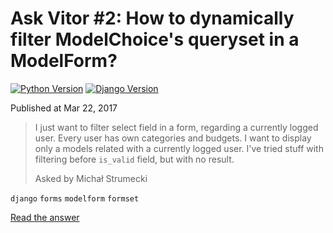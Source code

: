 # Ask Vitor #2: How to dynamically filter ModelChoice's queryset in a ModelForm?

[![Python Version](https://img.shields.io/badge/python-3.6.0-brightgreen.svg)](https://python.org)
[![Django Version](https://img.shields.io/badge/django-1.10.6-brightgreen.svg)](https://djangoproject.com)

Published at Mar 22, 2017

> I just want to filter select field in a form, regarding a currently logged user. Every user has own categories and
> budgets. I want to display only a models related with a currently logged user. I've tried stuff with filtering
> before `is_valid` field, but with no result.
>
> Asked by Michał Strumecki

`django` `forms` `modelform` `formset`

[Read the answer](http://sibt.co/2o54CFz)
